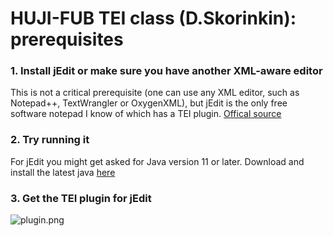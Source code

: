 # HUJI-FUB TEI class (D.Skorinkin): prerequisites


### 1. Install jEdit or make sure you have another XML-aware editor

This is not a critical prerequisite (one can use any XML editor, such as Notepad++, TextWrangler or OxygenXML), but jEdit is the only free software notepad I know of which has a TEI plugin. [Offical source](http://www.jedit.org/index.php?page=download) 

### 2. Try running it

For jEdit you might get asked for Java version 11 or later. Download and install the latest java [here](https://www.oracle.com/java/technologies/downloads/)

### 3. Get the TEI plugin for jEdit

![plugin.png](plugin)
